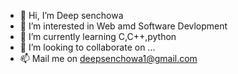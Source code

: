 - 👋 Hi, I’m Deep senchowa
- 👀 I’m interested in Web amd Software Devlopment
- 🌱 I’m currently learning C,C++,python
- 💞️ I’m looking to collaborate on ...
- 📫 Mail me on deepsenchowa1@gmail.com

<!---
deep663/deep663 is a ✨ special ✨ repository because its `README.md` (this file) appears on your GitHub profile.
You can click the Preview link to take a look at your changes.
--->

